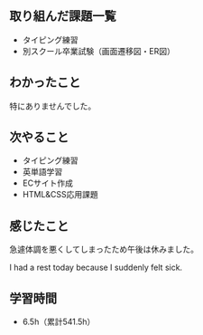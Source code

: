 ## 取り組んだ課題一覧
- タイピング練習
- 別スクール卒業試験（画面遷移図・ER図）
## わかったこと
特にありませんでした。
## 次やること
- タイピング練習
- 英単語学習
- ECサイト作成
- HTML&CSS応用課題
## 感じたこと
急遽体調を悪くしてしまったため午後は休みました。

I had a rest  today because I suddenly felt sick.

## 学習時間
- 6.5h（累計541.5h）
